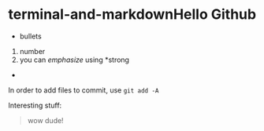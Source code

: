 # terminal-and-markdownHello Github

- bullets

1. number
2. you can _emphasize_ using \*strong

-

In order to add files to commit, use `git add -A`

Interesting stuff:

> wow dude!

